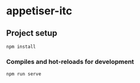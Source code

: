 # appetiser-itc

## Project setup
```
npm install
```

### Compiles and hot-reloads for development
```
npm run serve
```
